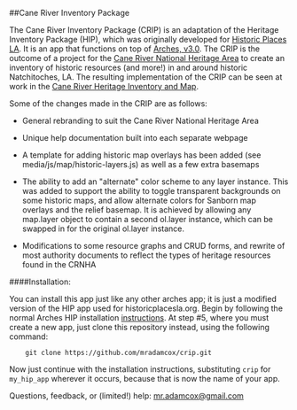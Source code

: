 ##Cane River Inventory Package

The Cane River Inventory Package (CRIP) is an adaptation of the Heritage Inventory Package (HIP), which was originally developed for [Historic Places LA](http://www.historicplacesla.org).  It is an app that functions on top of [Arches, v3.0](http://www.archesproject.org).  The CRIP is the outcome of a project for the [Cane River National Heritage Area](http://www.canerivernha.org) to create an inventory of historic resources (and more!) in and around historic Natchitoches, LA.  The resulting implementation of the CRIP can be seen at work in the [Cane River Heritage Inventory and Map](http://crhim.canerivernha.org).

Some of the changes made in the CRIP are as follows:

- General rebranding to suit the Cane River National Heritage Area

- Unique help documentation built into each separate webpage

- A template for adding historic map overlays has been added (see media/js/map/historic-layers.js) as well as a few extra basemaps

- The ability to add an "alternate" color scheme to any layer instance.  This was added to support the ability to toggle transparent backgrounds on some historic maps, and allow alternate colors for Sanborn map overlays and the relief basemap.  It is achieved by allowing any map.layer object to contain a second ol.layer instance, which can be swapped in for the original ol.layer instance.

- Modifications to some resource graphs and CRUD forms, and rewrite of most authority documents to reflect the types of heritage resources found in the CRNHA

####Installation:

You can install this app just like any other arches app; it is just a modified version of the HIP app used for historicplacesla.org.  Begin by following the normal Arches HIP installation [instructions](http://arches-hip.readthedocs.org/en/latest/getting-started/#installating-arches-hip).  At step #5, where you must create a new app, just clone this repository instead, using the following command:

        git clone https://github.com/mradamcox/crip.git
        
Now just continue with the installation instructions, substituting `crip` for `my_hip_app` wherever it occurs, because that is now the name of your app.

Questions, feedback, or (limited!) help: mr.adamcox@gmail.com